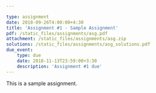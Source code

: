 ```yaml
---

type: assignment
date: 2018-09-26T4:00:00+4:30
title: 'Assignment #1 - Sample Assignment'
pdf: /static_files/assignments/asg.pdf
attachment: /static_files/assignments/asg.zip
solutions: /static_files/assignments/asg_solutions.pdf
due_event: 
    type: due
    date: 2018-11-13T23:59:00+3:30
    description: 'Assignment #1 due'
---
```

This is a sample assignment.
